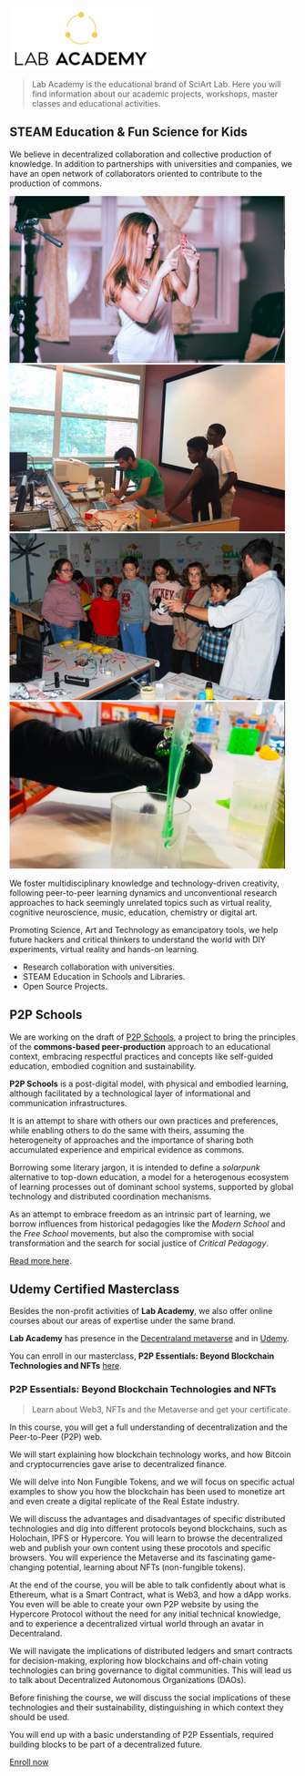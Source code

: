 <img src="../../assets/img/lab-academy-logo-transparent-black.png" width="50%" />

> Lab Academy is the educational brand of SciArt Lab. Here you will find information about our academic projects, workshops, master classes and educational activities.


## STEAM Education & Fun Science for Kids


We believe in decentralized collaboration and collective production of knowledge. In addition to partnerships with universities and companies, we have an open network of collaborators oriented to contribute to the production of commons. 

![](../../assets/img/vr-carousel0.jpg)![](../../assets/img/vr-carousel1.jpg)![](../../assets/img/vr-carousel2.jpg)![](../../assets/img/vr-carousel3.jpg)

We foster multidisciplinary knowledge and technology-driven creativity, following peer-to-peer learning dynamics and unconventional research approaches to hack seemingly unrelated topics such as virtual reality, cognitive neuroscience, music, education, chemistry or digital art.

Promoting Science, Art and Technology as emancipatory tools, we help future hackers and critical thinkers to understand the world with DIY experiments, virtual reality and hands-on learning.

* Research collaboration with universities.
* STEAM Education in Schools and Libraries.
* Open Source Projects.


## P2P Schools

We are working on the draft of [P2P Schools](p2p-schools-notes.md), a project to bring the principles of the **commons-based peer-production** approach to an educational context, embracing respectful practices and concepts like self-guided education, embodied cognition and sustainability. 

**P2P Schools** is a post-digital model, with physical and embodied learning, although facilitated by a technological layer of informational and communication infrastructures.

It is an attempt to share with others our own practices and preferences, while enabling others to do the same with theirs, assuming the heterogeneity of approaches and the importance of sharing both accumulated experience and empirical evidence as commons.

Borrowing some literary jargon, it is intended to define a *solarpunk* alternative to top-down education, a model for a heterogenous ecosystem of learning processes out of dominant school systems, supported by global technology and distributed coordination mechanisms.

As an attempt to embrace freedom as an intrinsic part of learning, we borrow influences from historical pedagogies like the *Modern School* and the *Free School* movements, but also the compromise with social transformation and the search for social justice of *Critical Pedagogy*.  

[Read more here](p2p-schools-notes.md).


## Udemy Certified Masterclass

Besides the non-profit activities of **Lab Academy**, we also offer online courses about our areas of expertise under the same brand. 

**Lab Academy** has presence in the [Decentraland metaverse](http://academy.sciartlab.com) and in [Udemy](http://p2p.essentials.sciartlab.com).

You can enroll in our masterclass, **P2P Essentials: Beyond Blockchain Technologies and NFTs** [here](http://p2p.essentials.sciartlab.com).

### P2P Essentials: Beyond Blockchain Technologies and NFTs

> Learn about Web3, NFTs and the Metaverse and get your certificate.

In this course, you will get a full understanding of decentralization and the Peer-to-Peer (P2P) web.

We will start explaining how blockchain technology works, and how Bitcoin and cryptocurrencies gave arise to decentralized finance.

We will delve into Non Fungible Tokens, and we will focus on specific actual examples to show you how the blockchain has been used to monetize art and even create a digital replicate of the Real Estate industry.

We will discuss the advantages and disadvantages of specific distributed technologies and dig into different protocols beyond blockchains, such as Holochain, IPFS or Hypercore. You will learn to browse the decentralized web and publish your own content using these procotols and specific browsers. You will experience the Metaverse and its fascinating game-changing potential, learning about NFTs (non-fungible tokens).

At the end of the course, you will be able to talk confidently about what is Ethereum, what is a Smart Contract, what is Web3, and how a dApp works.  You even will be able to create your own P2P website by using the Hypercore Protocol without the need for any initial technical knowledge, and to experience a decentralized virtual world through an avatar in Decentraland.

We will navigate the implications of distributed ledgers and smart contracts for decision-making, exploring how blockchains and off-chain voting technologies can bring governance to digital communities. This will lead us to talk about Decentralized Autonomous Organizations (DAOs).

Before finishing the course, we will discuss the social implications of these technologies and their sustainability, distinguishing in which context they should be used.

You will end up with a basic understanding of P2P Essentials, required building blocks to be part of a decentralized future.

[Enroll now](http://p2p.essentials.sciartlab.com/)


